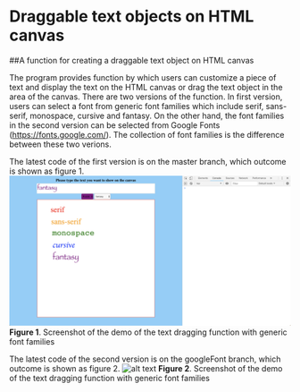 # Draggable text objects on HTML canvas
##A function for creating a draggable text object on HTML canvas

The program provides function by which users can customize a piece of text and display the text on the HTML canvas or drag the text object in the area of the canvas. There are two versions of the function. In first version, users can select a font from generic font families which include serif, sans-serif, monospace, cursive and fantasy. On the other hand, the font families in the second version can be selected from Google Fonts (https://fonts.google.com/). The collection of font families is the difference between these two verions.

The latest code of the first version is on the master branch, which outcome is shown as figure 1.
![alt text](https://github.com/andy0128lu/draggableText/blob/googleFont/screenshots/Font%20selecting%20function%20completed.png)
**Figure 1**. Screenshot of the demo of the text dragging function with generic font families

The latest code of the second version is on the googleFont branch, which outcome is shown as figure 2.
![alt text](https://github.com/andy0128lu/draggableText/blob/googleFont/screenshotsGoogle%20font%20selecting%20function%20completed.png)
**Figure 2**. Screenshot of the demo of the text dragging function with generic font families


